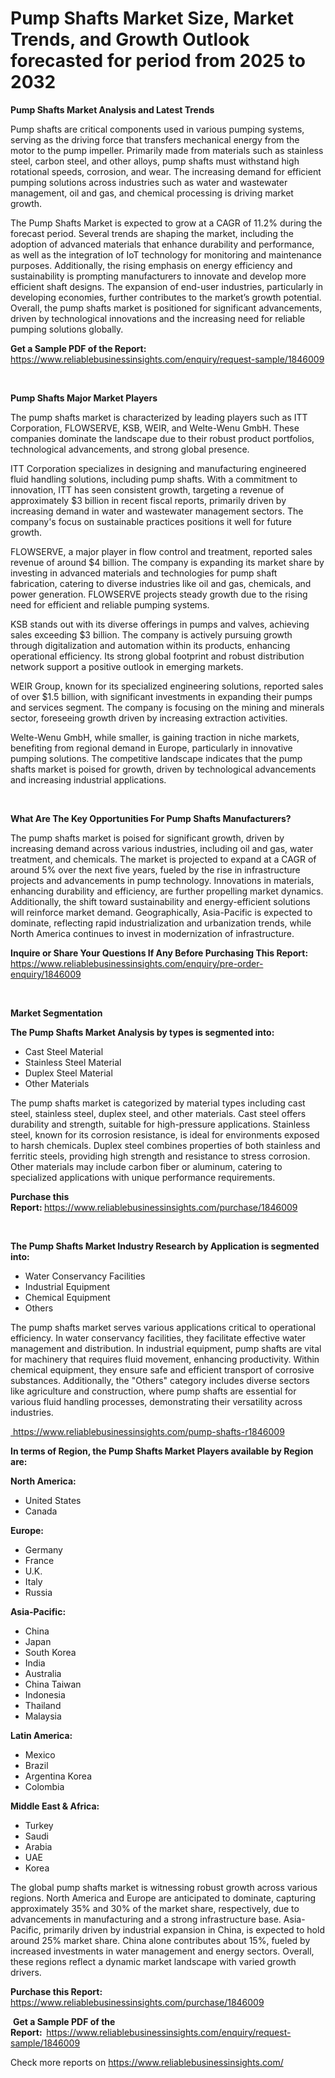 <p><h1>Pump Shafts Market Size, Market Trends, and Growth Outlook forecasted for period from 2025 to 2032</h1></p><p><strong>Pump Shafts Market Analysis and Latest Trends</strong></p>
<p><p>Pump shafts are critical components used in various pumping systems, serving as the driving force that transfers mechanical energy from the motor to the pump impeller. Primarily made from materials such as stainless steel, carbon steel, and other alloys, pump shafts must withstand high rotational speeds, corrosion, and wear. The increasing demand for efficient pumping solutions across industries such as water and wastewater management, oil and gas, and chemical processing is driving market growth.</p><p>The Pump Shafts Market is expected to grow at a CAGR of 11.2% during the forecast period. Several trends are shaping the market, including the adoption of advanced materials that enhance durability and performance, as well as the integration of IoT technology for monitoring and maintenance purposes. Additionally, the rising emphasis on energy efficiency and sustainability is prompting manufacturers to innovate and develop more efficient shaft designs. The expansion of end-user industries, particularly in developing economies, further contributes to the market’s growth potential. Overall, the pump shafts market is positioned for significant advancements, driven by technological innovations and the increasing need for reliable pumping solutions globally.</p></p>
<p><strong>Get a Sample PDF of the Report:&nbsp;</strong> <a href="https://www.reliablebusinessinsights.com/enquiry/request-sample/1846009?utm_campaign=3352&utm_medium=2&utm_source=Github&utm_content=ia&utm_term=11042025&utm_id=pump-shafts">https://www.reliablebusinessinsights.com/enquiry/request-sample/1846009</a></p>
<p>&nbsp;</p>
<p><strong>Pump Shafts Major Market Players</strong></p>
<p><p>The pump shafts market is characterized by leading players such as ITT Corporation, FLOWSERVE, KSB, WEIR, and Welte-Wenu GmbH. These companies dominate the landscape due to their robust product portfolios, technological advancements, and strong global presence.</p><p>ITT Corporation specializes in designing and manufacturing engineered fluid handling solutions, including pump shafts. With a commitment to innovation, ITT has seen consistent growth, targeting a revenue of approximately $3 billion in recent fiscal reports, primarily driven by increasing demand in water and wastewater management sectors. The company's focus on sustainable practices positions it well for future growth.</p><p>FLOWSERVE, a major player in flow control and treatment, reported sales revenue of around $4 billion. The company is expanding its market share by investing in advanced materials and technologies for pump shaft fabrication, catering to diverse industries like oil and gas, chemicals, and power generation. FLOWSERVE projects steady growth due to the rising need for efficient and reliable pumping systems.</p><p>KSB stands out with its diverse offerings in pumps and valves, achieving sales exceeding $3 billion. The company is actively pursuing growth through digitalization and automation within its products, enhancing operational efficiency. Its strong global footprint and robust distribution network support a positive outlook in emerging markets.</p><p>WEIR Group, known for its specialized engineering solutions, reported sales of over $1.5 billion, with significant investments in expanding their pumps and services segment. The company is focusing on the mining and minerals sector, foreseeing growth driven by increasing extraction activities.</p><p>Welte-Wenu GmbH, while smaller, is gaining traction in niche markets, benefiting from regional demand in Europe, particularly in innovative pumping solutions. The competitive landscape indicates that the pump shafts market is poised for growth, driven by technological advancements and increasing industrial applications.</p></p>
<p>&nbsp;</p>
<p><strong>What Are The Key Opportunities For Pump Shafts Manufacturers?</strong></p>
<p><p>The pump shafts market is poised for significant growth, driven by increasing demand across various industries, including oil and gas, water treatment, and chemicals. The market is projected to expand at a CAGR of around 5% over the next five years, fueled by the rise in infrastructure projects and advancements in pump technology. Innovations in materials, enhancing durability and efficiency, are further propelling market dynamics. Additionally, the shift toward sustainability and energy-efficient solutions will reinforce market demand. Geographically, Asia-Pacific is expected to dominate, reflecting rapid industrialization and urbanization trends, while North America continues to invest in modernization of infrastructure.</p></p>
<p><strong>Inquire or Share Your Questions If Any Before Purchasing This Report:</strong> <a href="https://www.reliablebusinessinsights.com/enquiry/pre-order-enquiry/1846009?utm_campaign=3352&utm_medium=2&utm_source=Github&utm_content=ia&utm_term=11042025&utm_id=pump-shafts">https://www.reliablebusinessinsights.com/enquiry/pre-order-enquiry/1846009</a></p>
<p>&nbsp;</p>
<p><strong>Market Segmentation</strong></p>
<p><strong>The Pump Shafts Market Analysis by types is segmented into:</strong></p>
<p><ul><li>Cast Steel Material</li><li>Stainless Steel Material</li><li>Duplex Steel Material</li><li>Other Materials</li></ul></p>
<p><p>The pump shafts market is categorized by material types including cast steel, stainless steel, duplex steel, and other materials. Cast steel offers durability and strength, suitable for high-pressure applications. Stainless steel, known for its corrosion resistance, is ideal for environments exposed to harsh chemicals. Duplex steel combines properties of both stainless and ferritic steels, providing high strength and resistance to stress corrosion. Other materials may include carbon fiber or aluminum, catering to specialized applications with unique performance requirements.</p></p>
<p><strong>Purchase this Report:&nbsp;</strong><a href="https://www.reliablebusinessinsights.com/purchase/1846009?utm_campaign=3352&utm_medium=2&utm_source=Github&utm_content=ia&utm_term=11042025&utm_id=pump-shafts">https://www.reliablebusinessinsights.com/purchase/1846009</a></p>
<p>&nbsp;</p>
<p><strong>The Pump Shafts Market Industry Research by Application is segmented into:</strong></p>
<p><ul><li>Water Conservancy Facilities</li><li>Industrial Equipment</li><li>Chemical Equipment</li><li>Others</li></ul></p>
<p><p>The pump shafts market serves various applications critical to operational efficiency. In water conservancy facilities, they facilitate effective water management and distribution. In industrial equipment, pump shafts are vital for machinery that requires fluid movement, enhancing productivity. Within chemical equipment, they ensure safe and efficient transport of corrosive substances. Additionally, the "Others" category includes diverse sectors like agriculture and construction, where pump shafts are essential for various fluid handling processes, demonstrating their versatility across industries.</p></p>
<p><a href="https://www.reliablebusinessinsights.com/pump-shafts-r1846009?utm_campaign=3352&utm_medium=2&utm_source=Github&utm_content=ia&utm_term=11042025&utm_id=pump-shafts">&nbsp;https://www.reliablebusinessinsights.com/pump-shafts-r1846009</a></p>
<p><strong>In terms of Region, the Pump Shafts Market Players available by Region are:</strong></p>
<p>
    <p> <strong> North America: </strong>
        <ul>
            <li>United States</li>
            <li>Canada</li>
        </ul>
        </p> 
    <p> <strong> Europe: </strong>
        <ul>
            <li>Germany</li>
            <li>France</li>
            <li>U.K.</li>
            <li>Italy</li>
            <li>Russia</li>
        </ul>
        </p> 
    <p> <strong> Asia-Pacific: </strong>
        <ul>
            <li>China</li>
            <li>Japan</li>
            <li>South Korea</li>
            <li>India</li>
            <li>Australia</li>
            <li>China Taiwan</li>
            <li>Indonesia</li>
            <li>Thailand</li>
            <li>Malaysia</li>
        </ul>
        </p> 
    <p> <strong> Latin America: </strong>
        <ul>
            <li>Mexico</li>
            <li>Brazil</li>
            <li>Argentina Korea</li>
            <li>Colombia</li>
        </ul>
        </p> 
    <p> <strong> Middle East & Africa: </strong>
        <ul>
            <li>Turkey</li>
            <li>Saudi</li>
            <li>Arabia</li>
            <li>UAE</li>
            <li>Korea</li>
        </ul>
    </p>
    </p>
<p><p>The global pump shafts market is witnessing robust growth across various regions. North America and Europe are anticipated to dominate, capturing approximately 35% and 30% of the market share, respectively, due to advancements in manufacturing and a strong infrastructure base. Asia-Pacific, primarily driven by industrial expansion in China, is expected to hold around 25% market share. China alone contributes about 15%, fueled by increased investments in water management and energy sectors. Overall, these regions reflect a dynamic market landscape with varied growth drivers.</p></p>
<p><strong>Purchase this Report: </strong><a href="https://www.reliablebusinessinsights.com/purchase/1846009?utm_campaign=3352&utm_medium=2&utm_source=Github&utm_content=ia&utm_term=11042025&utm_id=pump-shafts">https://www.reliablebusinessinsights.com/purchase/1846009</a></p>
<p>&nbsp;<strong>Get a Sample PDF of the Report:&nbsp;&nbsp;</strong><a href="https://www.reliablebusinessinsights.com/enquiry/request-sample/1846009?utm_campaign=3352&utm_medium=2&utm_source=Github&utm_content=ia&utm_term=11042025&utm_id=pump-shafts">https://www.reliablebusinessinsights.com/enquiry/request-sample/1846009</a></p>
<p><strong></strong></p>
<p>Check more reports on <a href="https://www.reliablebusinessinsights.com/?utm_campaign=3352&utm_medium=2&utm_source=Github&utm_content=ia&utm_term=11042025&utm_id=pump-shafts">https://www.reliablebusinessinsights.com/</a></p>